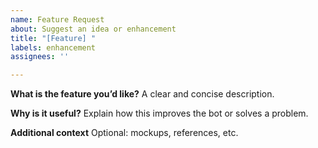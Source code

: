 ```yaml
---
name: Feature Request
about: Suggest an idea or enhancement
title: "[Feature] "
labels: enhancement
assignees: ''

---
```


**What is the feature you’d like?**
A clear and concise description.

**Why is it useful?**
Explain how this improves the bot or solves a problem.

**Additional context**
Optional: mockups, references, etc.
